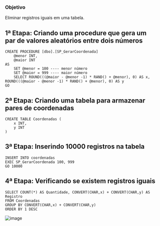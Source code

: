 ### Objetivo

Eliminar registros iguais em uma tabela.

## 1ª Etapa: Criando uma procedure que gera um par de valores aleatórios entre dois números

```
CREATE PROCEDURE [dbo].[SP_GerarCoordenada]
	@menor INT,
	@maior INT
AS
	SET @menor = 100 ---- menor número
	SET @maior = 999 ---- maior número
	SELECT ROUND(((@maior - @menor -1) * RAND() + @menor), 0) AS x, ROUND(((@maior - @menor -1) * RAND() + @menor), 0) AS y
GO
```

## 2ª Etapa: Criando uma tabela para armazenar pares de coordenadas

```
CREATE TABLE Coordenadas (
	x INT,
	y INT
)
```

## 3ª Etapa: Inserindo 10000 registros na tabela

```
INSERT INTO coordenadas
EXEC SP_GerarCoordenada 100, 999
GO 10000
```

## 4ª Etapa: Verificando se existem registros iguais

```
SELECT COUNT(*) AS Quantidade, CONVERT(CHAR,x) + CONVERT(CHAR,y) AS Registro
FROM Coordenadas
GROUP BY CONVERT(CHAR,x) + CONVERT(CHAR,y) 
ORDER BY 1 DESC
```

![image](https://user-images.githubusercontent.com/25832508/175531239-e5358c23-846c-47b0-822c-3faec363db60.png)

